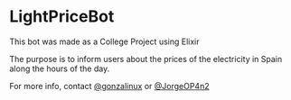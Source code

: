 # LightPriceBot
This bot was made as a College Project using Elixir

The purpose is to inform users about the prices of the electricity in Spain along the hours of the day.


For more info, contact [@gonzalinux](https://github.com/gonzalinux) or [@JorgeOP4n2](https://github.com/JorgeOP4n2)

